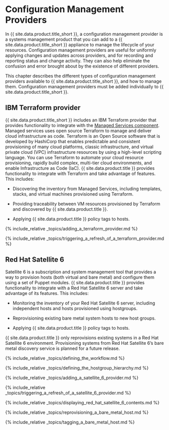 # Configuration Management Providers

In {{ site.data.product.title_short }}, a configuration management provider is a
systems management product that you can add to a {{ site.data.product.title_short }}
appliance to manage the lifecycle of your resources. Configuration
management providers are useful for uniformly applying changes and
updates across providers, and for recording and reporting status and
change activity. They can also help eliminate the confusion and error
brought about by the existence of different providers.

This chapter describes the different types of configuration management
providers available to {{ site.data.product.title_short }}, and how to manage them.
Configuration management providers must be added individually to
{{ site.data.product.title_short }}.

## IBM Terraform provider

{{ site.data.product.title_short }} includes an IBM Terraform provider that provides functionality to integrate with the [Managed Services component](https://www.ibm.com/support/knowledgecenter/SSFC4F_2.2.0/cam/cam_intro.html). Managed services uses open source Terraform to manage and deliver cloud infrastructure as code. Terraform is an Open Source software that is developed by HashiCorp that enables predictable and consistent provisioning of many cloud platforms, classic infrastructure, and virtual private cloud (VPC) infrastructure resources by using a high-level scripting language. You can use Terraform to automate your cloud resource provisioning, rapidly build complex, multi-tier cloud environments, and enable Infrastructure as Code (IaC).
{{ site.data.product.title }} provides functionality to integrate with Terraform and take advantage of features. This includes:

  - Discovering the inventory from Managed Services, including templates, stacks, and virtual machines provisioned using Terraform.

  - Providing traceability between VM resources provisioned by Terraform and discovered by {{ site.data.product.title }}.

  - Applying {{ site.data.product.title }} policy tags to hosts.

{% include_relative _topics/adding_a_terraform_provider.md %}

{% include_relative
_topics/triggering_a_refresh_of_a_terraform_provider.md %}


## Red Hat Satellite 6

Satellite 6 is a subscription and system management tool that provides a
way to provision hosts (both virtual and bare metal) and configure them
using a set of Puppet modules. {{ site.data.product.title }} provides functionality to
integrate with a Red Hat Satellite 6 server and take advantage of its
features. This includes:

  - Monitoring the inventory of your Red Hat Satellite 6 server,
    including independent hosts and hosts provisioned using hostgroups.

  - Reprovisioning existing bare metal system hosts to new host groups.

  - Applying {{ site.data.product.title }} policy tags to hosts.

<div class="important">

{{ site.data.product.title }} only reprovisions existing systems in a Red Hat
Satellite 6 environment. Provisioning systems from Red Hat Satellite 6’s
bare metal discovery service is planned for a future release.

</div>

{% include_relative _topics/defining_the_workflow.md %}

{% include_relative _topics/defining_the_hostgroup_hierarchy.md %}

{% include_relative _topics/adding_a_satellite_6_provider.md %}

{% include_relative
_topics/triggering_a_refresh_of_a_satellite_6_provider.md %}

{% include_relative
_topics/displaying_red_hat_satellite_6_contents.md %}

{% include_relative _topics/reprovisioning_a_bare_metal_host.md %}

{% include_relative _topics/tagging_a_bare_metal_host.md %}
